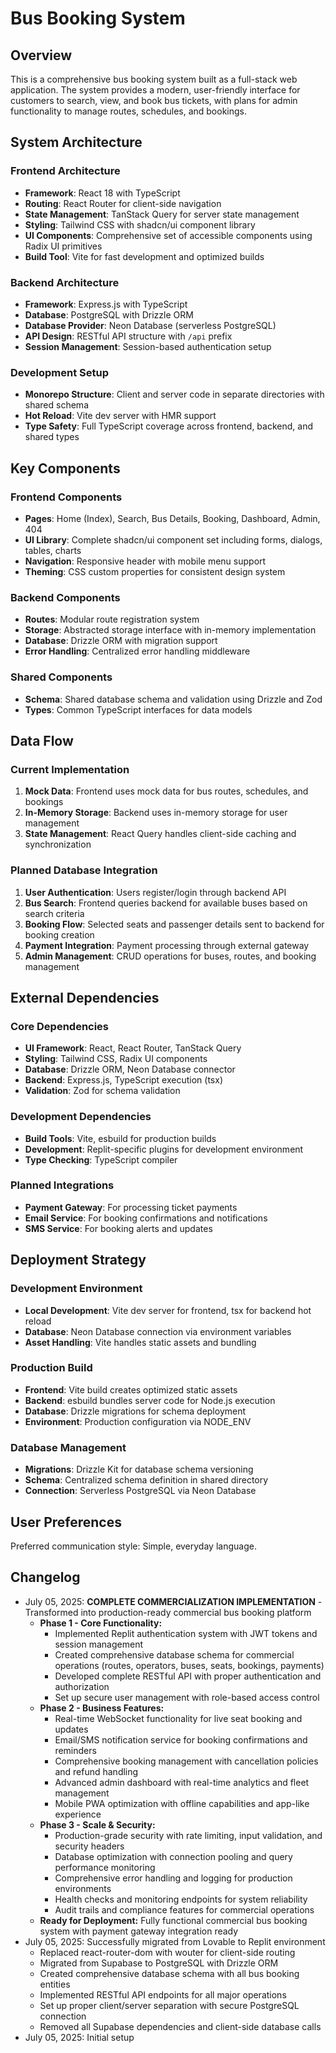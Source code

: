 # Bus Booking System

## Overview

This is a comprehensive bus booking system built as a full-stack web application. The system provides a modern, user-friendly interface for customers to search, view, and book bus tickets, with plans for admin functionality to manage routes, schedules, and bookings.

## System Architecture

### Frontend Architecture
- **Framework**: React 18 with TypeScript
- **Routing**: React Router for client-side navigation
- **State Management**: TanStack Query for server state management
- **Styling**: Tailwind CSS with shadcn/ui component library
- **UI Components**: Comprehensive set of accessible components using Radix UI primitives
- **Build Tool**: Vite for fast development and optimized builds

### Backend Architecture
- **Framework**: Express.js with TypeScript
- **Database**: PostgreSQL with Drizzle ORM
- **Database Provider**: Neon Database (serverless PostgreSQL)
- **API Design**: RESTful API structure with `/api` prefix
- **Session Management**: Session-based authentication setup

### Development Setup
- **Monorepo Structure**: Client and server code in separate directories with shared schema
- **Hot Reload**: Vite dev server with HMR support
- **Type Safety**: Full TypeScript coverage across frontend, backend, and shared types

## Key Components

### Frontend Components
- **Pages**: Home (Index), Search, Bus Details, Booking, Dashboard, Admin, 404
- **UI Library**: Complete shadcn/ui component set including forms, dialogs, tables, charts
- **Navigation**: Responsive header with mobile menu support
- **Theming**: CSS custom properties for consistent design system

### Backend Components
- **Routes**: Modular route registration system
- **Storage**: Abstracted storage interface with in-memory implementation
- **Database**: Drizzle ORM with migration support
- **Error Handling**: Centralized error handling middleware

### Shared Components
- **Schema**: Shared database schema and validation using Drizzle and Zod
- **Types**: Common TypeScript interfaces for data models

## Data Flow

### Current Implementation
1. **Mock Data**: Frontend uses mock data for bus routes, schedules, and bookings
2. **In-Memory Storage**: Backend uses in-memory storage for user management
3. **State Management**: React Query handles client-side caching and synchronization

### Planned Database Integration
1. **User Authentication**: Users register/login through backend API
2. **Bus Search**: Frontend queries backend for available buses based on search criteria
3. **Booking Flow**: Selected seats and passenger details sent to backend for booking creation
4. **Payment Integration**: Payment processing through external gateway
5. **Admin Management**: CRUD operations for buses, routes, and booking management

## External Dependencies

### Core Dependencies
- **UI Framework**: React, React Router, TanStack Query
- **Styling**: Tailwind CSS, Radix UI components
- **Database**: Drizzle ORM, Neon Database connector
- **Backend**: Express.js, TypeScript execution (tsx)
- **Validation**: Zod for schema validation

### Development Dependencies
- **Build Tools**: Vite, esbuild for production builds
- **Development**: Replit-specific plugins for development environment
- **Type Checking**: TypeScript compiler

### Planned Integrations
- **Payment Gateway**: For processing ticket payments
- **Email Service**: For booking confirmations and notifications
- **SMS Service**: For booking alerts and updates

## Deployment Strategy

### Development Environment
- **Local Development**: Vite dev server for frontend, tsx for backend hot reload
- **Database**: Neon Database connection via environment variables
- **Asset Handling**: Vite handles static assets and bundling

### Production Build
- **Frontend**: Vite build creates optimized static assets
- **Backend**: esbuild bundles server code for Node.js execution
- **Database**: Drizzle migrations for schema deployment
- **Environment**: Production configuration via NODE_ENV

### Database Management
- **Migrations**: Drizzle Kit for database schema versioning
- **Schema**: Centralized schema definition in shared directory
- **Connection**: Serverless PostgreSQL via Neon Database

## User Preferences

Preferred communication style: Simple, everyday language.

## Changelog

- July 05, 2025: **COMPLETE COMMERCIALIZATION IMPLEMENTATION** - Transformed into production-ready commercial bus booking platform
  - **Phase 1 - Core Functionality:**
    - Implemented Replit authentication system with JWT tokens and session management
    - Created comprehensive database schema for commercial operations (routes, operators, buses, seats, bookings, payments)
    - Developed complete RESTful API with proper authentication and authorization
    - Set up secure user management with role-based access control
  - **Phase 2 - Business Features:**
    - Real-time WebSocket functionality for live seat booking and updates
    - Email/SMS notification service for booking confirmations and reminders
    - Comprehensive booking management with cancellation policies and refund handling
    - Advanced admin dashboard with real-time analytics and fleet management
    - Mobile PWA optimization with offline capabilities and app-like experience
  - **Phase 3 - Scale & Security:**
    - Production-grade security with rate limiting, input validation, and security headers
    - Database optimization with connection pooling and query performance monitoring
    - Comprehensive error handling and logging for production environments
    - Health checks and monitoring endpoints for system reliability
    - Audit trails and compliance features for commercial operations
  - **Ready for Deployment:** Fully functional commercial bus booking system with payment gateway integration ready
- July 05, 2025: Successfully migrated from Lovable to Replit environment
  - Replaced react-router-dom with wouter for client-side routing
  - Migrated from Supabase to PostgreSQL with Drizzle ORM
  - Created comprehensive database schema with all bus booking entities
  - Implemented RESTful API endpoints for all major operations
  - Set up proper client/server separation with secure PostgreSQL connection
  - Removed all Supabase dependencies and client-side database calls
- July 05, 2025: Initial setup